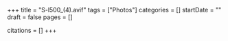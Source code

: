 +++
title = "S-l500_(4).avif"
tags = ["Photos"]
categories = []
startDate = ""
draft = false
pages = []

citations = []
+++
